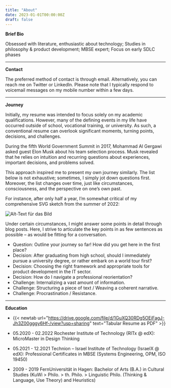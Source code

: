 ```yaml
---
title: "About"
date: 2023-01-01T00:00:00Z
draft: false
---
```


**Brief Bio**  

Obsessed with literature, enthusiastic about technology; Studies in philosophy & product development; MBSE expert; Focus on early SDLC phases  

---

**Contact**  

The preferred method of contact is through email. Alternatively, you can reach me on Twitter or LinkedIn. Please note that I typically respond to voicemail messages on my mobile number within a few days.

---

**Journey**  

Initially, my resume was intended to focus solely on my academic qualifications. However, many of the defining events in my life have occurred outside of school, vocational training, or university. As such, a conventional resume can overlook significant moments, turning points, decisions, and challenges.

During the fifth World Government Summit in 2017, Mohammad Al Gergawi asked guest Elon Musk about his team selection process. Musk revealed that he relies on intuition and recurring questions about experiences, important decisions, and problems solved.

This approach inspired me to present my own journey similarly. The list below is not exhaustive; sometimes, I simply jot down questions first. Moreover, the list changes over time, just like circumstances, consciousness, and the perspective on one’s own past.

For instance, after only half a year, I’m somewhat critical of my comprehensive SVG sketch from the summer of 2022:


![Alt-Text für das Bild](/img/journey.jpeg)


Under certain circumstances, I might answer some points in detail through blog posts. Here, I strive to articulate the key points in as few sentences as possible – as would be fitting for a conversation.

- Question: Outline your journey so far! How did you get here in the first place?  
- Decision: After graduating from high school, should I immediately pursue a university degree, or rather embark on a world tour first?  
- Decision: Choosing the right framework and appropriate tools for product development in the IT sector.  
- Decision: How do I navigate a professional reorientation?  
- Challenge: Internalizing a vast amount of information.  
- Challenge: Structuring a piece of text / Weaving a coherent narrative.  
- Challenge: Procrastination / Resistance.  

---

**Education**  

- {{< newtab url="https://drive.google.com/file/d/1GuXQ30RDg5OEiFagJ-Jh3Z00gggy6Hf-/view?usp=sharing" text="Tabular Resume as PDF" >}}

- 05.2020 - 02.2022 Rochester Institute of Technology (RITx @ edX): MicroMaster in Design Thinking  
- 05.2021 - 12.2021 Technion – Israel Institute of Technology (IsraelX @ edX): Professional Certificates in MBSE (Systems Engineering, OPM, ISO 19450)  
- 2009 - 2019 FernUniversität in Hagen: Bachelor of Arts (B.A.) in Cultural Studies (KuWi > Philo. > th. Philo. > Linguistic Philo. (Thinking & Language, Use Theory) and Heuristics)

